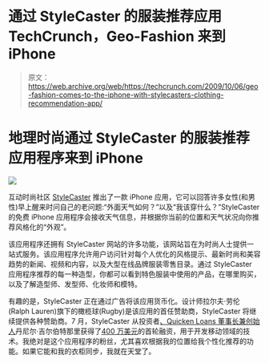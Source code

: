 # 通过 StyleCaster 的服装推荐应用 TechCrunch，Geo-Fashion 来到 iPhone

> 原文：<https://web.archive.org/web/https://techcrunch.com/2009/10/06/geo-fashion-comes-to-the-iphone-with-stylecasters-clothing-recommendation-app/>

# 地理时尚通过 StyleCaster 的服装推荐应用程序来到 iPhone

![](img/78cbf22c25f9e7567df638b460d11d38.png)

互动时尚社区 [StyleCaster](https://web.archive.org/web/20221006002810/http://www.stylecaster.com/) 推出了一款 iPhone 应用，它可以回答许多女性(和男性)早上醒来时问自己的老问题:“外面天气如何？”以及“我该穿什么？”StyleCaster 的免费 iPhone 应用程序会接收天气信息，并根据你当前的位置和天气状况向你推荐风格化的“外观”。

该应用程序还拥有 StyleCaster 网站的许多功能，该网站旨在为时尚人士提供一站式服务。该应用程序允许用户访问针对每个人优化的风格提示、最新时尚和美容趋势的新闻、视频和内容，以及大型在线品牌服装零售目录。通过 StyleCaster 应用程序推荐的每一种造型，你都可以看到特色服装中使用的产品，在哪里购买，以及了解造型师、发型师、化妆师和模特。

有趣的是，StyleCaster 正在通过广告将该应用货币化。设计师拉尔夫·劳伦(Ralph Lauren)旗下的橄榄球(Rugby)是该应用的首任赞助商，StyleCaster 将继续提供各种赞助商。7 月，StyleCaster 从投资者[、Quicken Loans 董事长兼创始人](https://web.archive.org/web/20221006002810/http://www.crunchbase.com/person/dan-gilbert)丹尼尔·吉尔伯特那里获得了[400 万美元](https://web.archive.org/web/20221006002810/http://www.beta.techcrunch.com/2009/07/01/stylecaster-nets-4-million-for-personalized-fashion-community/)的首轮融资，用于开发移动领域的技术。我绝对是这个应用程序的粉丝，尤其喜欢根据我的位置给我个性化推荐的功能。如果它能和我的衣柜同步，我就在天堂了。